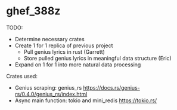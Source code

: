 # ghef_388z

TODO:
  - Determine necessary crates
  - Create 1 for 1 replica of previous project
    - Pull genius lyrics in rust (Garrett)
    - Store pulled genius lyrics in meaningful data structure (Eric)
  - Expand on 1 for 1 into more natural data processing
  
  

Crates used: 
  - Genius scraping: genius_rs https://docs.rs/genius-rs/0.4.0/genius_rs/index.html
  - Async main function: tokio and mini_redis https://tokio.rs/

